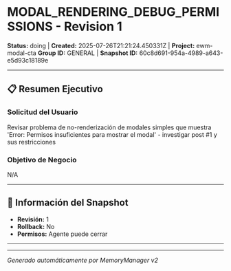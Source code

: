 # MODAL_RENDERING_DEBUG_PERMISSIONS - Revision 1

**Status:** doing | **Created:** 2025-07-26T21:21:24.450331Z | **Project:** ewm-modal-cta
**Group ID:** GENERAL | **Snapshot ID:** 60c8d691-954a-4989-a643-e5d93c18189e

---

## 📋 Resumen Ejecutivo
### Solicitud del Usuario
Revisar problema de no-renderización de modales simples que muestra 'Error: Permisos insuficientes para mostrar el modal' - investigar post #1 y sus restricciones

### Objetivo de Negocio
N/A

---

## 🔧 Información del Snapshot
- **Revisión:** 1
- **Rollback:** No
- **Permisos:** Agente puede cerrar

---



---

*Generado automáticamente por MemoryManager v2*
